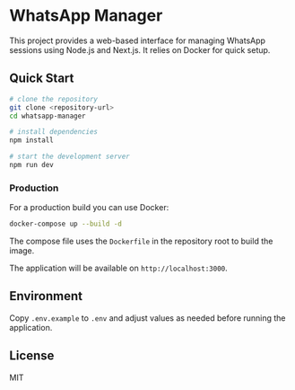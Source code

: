 # WhatsApp Manager

This project provides a web-based interface for managing WhatsApp sessions using Node.js and Next.js. It relies on Docker for quick setup.

## Quick Start

```bash
# clone the repository
git clone <repository-url>
cd whatsapp-manager

# install dependencies
npm install

# start the development server
npm run dev
```

### Production

For a production build you can use Docker:

```bash
docker-compose up --build -d
```
The compose file uses the `Dockerfile` in the repository root to build the image.

The application will be available on `http://localhost:3000`.

## Environment

Copy `.env.example` to `.env` and adjust values as needed before running the application.

## License

MIT

